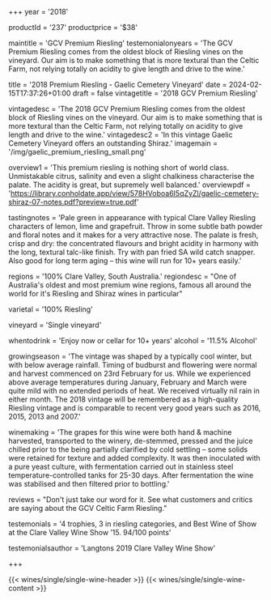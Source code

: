 
+++
year = '2018'

productId = '237'
productprice = '$38'

maintitle = 'GCV Premium Riesling'
testemonialonyears = 'The GCV Premium Riesling comes from the oldest block of Riesling vines on the vineyard. Our aim is to make something that is more textural than the Celtic Farm, not relying totally on acidity to give length and drive to the wine.'


title = '2018 Premium Riesling - Gaelic Cemetery Vineyard'
date = 2024-02-15T17:37:26+01:00
draft = false
vintagetitle = '2018 GCV Premium Riesling'

vintagedesc = 'The 2018 GCV Premium Riesling comes from the oldest block of Riesling vines on the vineyard. Our aim is to make something that is more textural than the Celtic Farm, not relying totally on acidity to give length and drive to the wine.'
vintagedesc2 = 'In this vintage Gaelic Cemetery Vineyard offers an outstanding Shiraz.'
imagemain = '/img/gaelic_premium_riesling_small.png'



overview1 = 'This premium riesling is nothing short of world class. Unmistakable citrus, salinity and even a slight chalkiness characterise the palate. The acidity is great, but supremely well balanced.'
overviewpdf = 'https://library.conholdate.app/view/578HVoboa6I5qZyZl/gaelic-cemetery-shiraz-07-notes.pdf?preview=true.pdf'

tastingnotes = 'Pale green in appearance with typical Clare Valley Riesling characters of lemon, lime and grapefruit. Throw in some subtle bath powder and floral notes and it makes for a very attractive nose. The palate is fresh, crisp and dry: the concentrated flavours and bright acidity in harmony with the long, textural talc-like finish. Try with pan fried SA wild catch snapper. Also good for long term aging – this wine will run for 10+ years easily.'

regions = '100% Clare Valley, South Australia.'
regiondesc = "One of Australia's oldest and most premium wine regions, famous all around the world for it's Riesling and Shiraz wines in particular"

varietal = '100% Riesling'

vineyard = 'Single vineyard'

whentodrink = 'Enjoy now or cellar for 10+ years'
alcohol = '11.5% Alcohol'


growingseason = 'The vintage was shaped by a typically cool winter, but with below average rainfall. Timing of budburst and flowering were normal and harvest commenced on 23rd February for us. While we experienced above average temperatures during January, February and March were quite mild with no extended periods of heat. We received virtually nil rain in either month. The 2018 vintage will be remembered as a high-quality Riesling vintage and is comparable to recent very good years such as 2016, 2015, 2013 and 2007.'

winemaking = 'The grapes for this wine were both hand & machine harvested, transported to the winery, de-stemmed, pressed and the juice chilled prior to the being partially clarified by cold settling – some solids were retained for texture and added complexity. It was then inoculated with a pure yeast culture, with fermentation carried out in stainless steel temperature-controlled tanks for 25-30 days. After fermentation the wine was stabilised and then filtered prior to bottling.'

reviews = "Don't just take our word for it. See what customers and critics are saying about the GCV Celtic Farm Riesling."

testemonials = '4 trophies, 3 in riesling categories, and Best Wine of Show at the Clare Valley Wine Show ’15. 94/100 points'

testemonialsauthor = 'Langtons 2019 Clare Valley Wine Show'



+++

{{< wines/single/single-wine-header >}} 
{{< wines/single/single-wine-content >}} 







